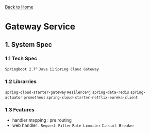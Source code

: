 [Back to Home](https://github.com/springboot-microservices-project/)

# Gateway Service




## 1. System Spec

### 1.1 Tech Spec
`Springboot 2.7^`
`Java 11`
`Spring Cloud Gateway`

### 1.2 Librarries
`spring-cloud-starter-gateway`
`Resilence4j`
`spring-data-redis`
`spring-actuator`
`prometheus`
`spring-cloud-starter-netflix-eureka-client`

### 1.3 Features
- handler mapping : pre routing 
- web handler : `Request Filter` `Rate Limmiter` `Circuit Breaker` 



